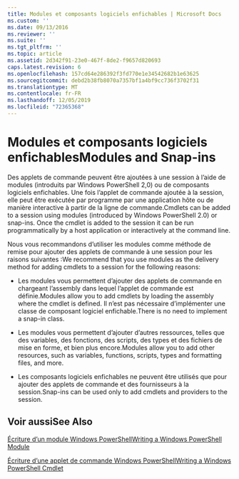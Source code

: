 ```yaml
---
title: Modules et composants logiciels enfichables | Microsoft Docs
ms.custom: ''
ms.date: 09/13/2016
ms.reviewer: ''
ms.suite: ''
ms.tgt_pltfrm: ''
ms.topic: article
ms.assetid: 2d342f91-23e0-467f-8de2-f9657d820693
caps.latest.revision: 6
ms.openlocfilehash: 157cd64e286392f3fd770e1e34542682b1e63625
ms.sourcegitcommit: debd2b38fb8070a7357bf1a4bf9cc736f3702f31
ms.translationtype: MT
ms.contentlocale: fr-FR
ms.lasthandoff: 12/05/2019
ms.locfileid: "72365368"
---
```

# <a name="modules-and-snap-ins"></a><span data-ttu-id="e3a1d-102">Modules et composants logiciels enfichables</span><span class="sxs-lookup"><span data-stu-id="e3a1d-102">Modules and Snap-ins</span></span>

<span data-ttu-id="e3a1d-103">Des applets de commande peuvent être ajoutées à une session à l’aide de modules (introduits par Windows PowerShell 2,0) ou de composants logiciels enfichables. Une fois l’applet de commande ajoutée à la session, elle peut être exécutée par programme par une application hôte ou de manière interactive à partir de la ligne de commande.</span><span class="sxs-lookup"><span data-stu-id="e3a1d-103">Cmdlets can be added to a session using modules (introduced by Windows PowerShell 2.0) or snap-ins. Once the cmdlet is added to the session it can be run programmatically by a host application or interactively at the command line.</span></span>

<span data-ttu-id="e3a1d-104">Nous vous recommandons d’utiliser les modules comme méthode de remise pour ajouter des applets de commande à une session pour les raisons suivantes :</span><span class="sxs-lookup"><span data-stu-id="e3a1d-104">We recommend that you use modules as the delivery method for adding cmdlets to a session for the following reasons:</span></span>

- <span data-ttu-id="e3a1d-105">Les modules vous permettent d’ajouter des applets de commande en chargeant l’assembly dans lequel l’applet de commande est définie.</span><span class="sxs-lookup"><span data-stu-id="e3a1d-105">Modules allow you to add cmdlets by loading the assembly where the cmdlet is defined.</span></span> <span data-ttu-id="e3a1d-106">Il n’est pas nécessaire d’implémenter une classe de composant logiciel enfichable.</span><span class="sxs-lookup"><span data-stu-id="e3a1d-106">There is no need to implement a snap-in class.</span></span>

- <span data-ttu-id="e3a1d-107">Les modules vous permettent d’ajouter d’autres ressources, telles que des variables, des fonctions, des scripts, des types et des fichiers de mise en forme, et bien plus encore.</span><span class="sxs-lookup"><span data-stu-id="e3a1d-107">Modules allow you to add other resources, such as variables, functions, scripts, types and formatting files, and more.</span></span>

- <span data-ttu-id="e3a1d-108">Les composants logiciels enfichables ne peuvent être utilisés que pour ajouter des applets de commande et des fournisseurs à la session.</span><span class="sxs-lookup"><span data-stu-id="e3a1d-108">Snap-ins can be used only to add cmdlets and providers to the session.</span></span>

## <a name="see-also"></a><span data-ttu-id="e3a1d-109">Voir aussi</span><span class="sxs-lookup"><span data-stu-id="e3a1d-109">See Also</span></span>

[<span data-ttu-id="e3a1d-110">Écriture d’un module Windows PowerShell</span><span class="sxs-lookup"><span data-stu-id="e3a1d-110">Writing a Windows PowerShell Module</span></span>](../module/writing-a-windows-powershell-module.md)

[<span data-ttu-id="e3a1d-111">Écriture d’une applet de commande Windows PowerShell</span><span class="sxs-lookup"><span data-stu-id="e3a1d-111">Writing a Windows PowerShell Cmdlet</span></span>](./writing-a-windows-powershell-cmdlet.md)
